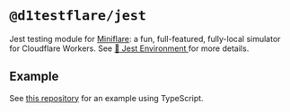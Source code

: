 # `@d1testflare/jest`

Jest testing module for [Miniflare](https://github.com/cloudflare/miniflare): a
fun, full-featured, fully-local simulator for Cloudflare Workers. See
[🤹 Jest Environment ](https://miniflare.dev/testing/jest) for more details.

## Example

See
[this repository](https://github.com/mrbbot/miniflare-typescript-esbuild-jest)
for an example using TypeScript.
